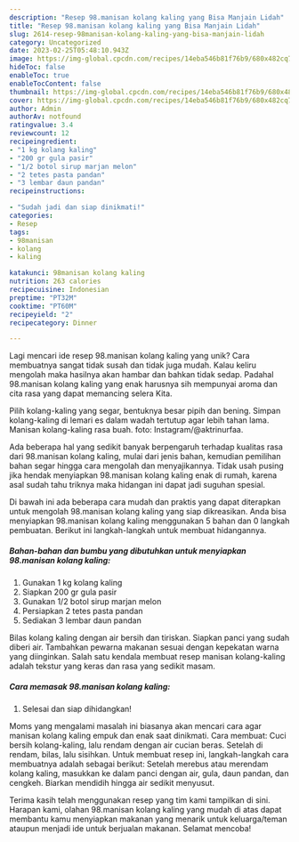 ```yaml
---
description: "Resep 98.manisan kolang kaling yang Bisa Manjain Lidah"
title: "Resep 98.manisan kolang kaling yang Bisa Manjain Lidah"
slug: 2614-resep-98manisan-kolang-kaling-yang-bisa-manjain-lidah
category: Uncategorized
date: 2023-02-25T05:48:10.943Z
image: https://img-global.cpcdn.com/recipes/14eba546b81f76b9/680x482cq70/98manisan-kolang-kaling-foto-resep-utama.jpg
hideToc: false
enableToc: true
enableTocContent: false
thumbnail: https://img-global.cpcdn.com/recipes/14eba546b81f76b9/680x482cq70/98manisan-kolang-kaling-foto-resep-utama.jpg
cover: https://img-global.cpcdn.com/recipes/14eba546b81f76b9/680x482cq70/98manisan-kolang-kaling-foto-resep-utama.jpg
author: Admin
authorAv: notfound
ratingvalue: 3.4
reviewcount: 12
recipeingredient:
- "1 kg kolang kaling"
- "200 gr gula pasir"
- "1/2 botol sirup marjan melon"
- "2 tetes pasta pandan"
- "3 lembar daun pandan"
recipeinstructions:

- "Sudah jadi dan siap dinikmati!"
categories:
- Resep
tags:
- 98manisan
- kolang
- kaling

katakunci: 98manisan kolang kaling 
nutrition: 263 calories
recipecuisine: Indonesian
preptime: "PT32M"
cooktime: "PT60M"
recipeyield: "2"
recipecategory: Dinner

---
```





Lagi mencari ide resep 98.manisan kolang kaling yang unik? Cara membuatnya sangat tidak susah dan tidak juga mudah. Kalau keliru mengolah maka hasilnya akan hambar dan bahkan tidak sedap. Padahal 98.manisan kolang kaling yang enak harusnya sih mempunyai aroma dan cita rasa yang dapat memancing selera Kita.





Pilih kolang-kaling yang segar, bentuknya besar pipih dan bening. Simpan kolang-kaling di lemari es dalam wadah tertutup agar lebih tahan lama. Manisan kolang-kaling rasa buah. foto: Instagram/@aktrinurfaa.

Ada beberapa hal yang sedikit banyak berpengaruh terhadap kualitas rasa dari 98.manisan kolang kaling, mulai dari jenis bahan, kemudian pemilihan bahan segar hingga cara mengolah dan menyajikannya. Tidak usah pusing jika hendak menyiapkan 98.manisan kolang kaling enak di rumah, karena asal sudah tahu triknya maka hidangan ini dapat jadi suguhan spesial.






Di bawah ini ada beberapa cara mudah dan praktis yang dapat diterapkan untuk mengolah 98.manisan kolang kaling yang siap dikreasikan. Anda bisa menyiapkan 98.manisan kolang kaling menggunakan 5 bahan dan 0 langkah pembuatan. Berikut ini langkah-langkah untuk membuat hidangannya.

<!--inarticleads1-->

##### Bahan-bahan dan bumbu yang dibutuhkan untuk menyiapkan 98.manisan kolang kaling:

1. Gunakan 1 kg kolang kaling
1. Siapkan 200 gr gula pasir
1. Gunakan 1/2 botol sirup marjan melon
1. Persiapkan 2 tetes pasta pandan
1. Sediakan 3 lembar daun pandan


Bilas kolang kaling dengan air bersih dan tiriskan. Siapkan panci yang sudah diberi air. Tambahkan pewarna makanan sesuai dengan kepekatan warna yang diinginkan. Salah satu kendala membuat resep manisan kolang-kaling adalah tekstur yang keras dan rasa yang sedikit masam. 

<!--inarticleads2-->

##### Cara memasak 98.manisan kolang kaling:


1. Selesai dan siap dihidangkan!

Moms yang mengalami masalah ini biasanya akan mencari cara agar manisan kolang kaling empuk dan enak saat dinikmati. Cara membuat: Cuci bersih kolang-kaling, lalu rendam dengan air cucian beras. Setelah di rendam, bilas, lalu sisihkan. Untuk membuat resep ini, langkah-langkah cara membuatnya adalah sebagai berikut: Setelah merebus atau merendam kolang kaling, masukkan ke dalam panci dengan air, gula, daun pandan, dan cengkeh. Biarkan mendidih hingga air sedikit menyusut. 

Terima kasih telah menggunakan resep yang tim kami tampilkan di sini. Harapan kami, olahan 98.manisan kolang kaling yang mudah di atas dapat membantu kamu menyiapkan makanan yang menarik untuk keluarga/teman ataupun menjadi ide untuk berjualan makanan. Selamat mencoba!
